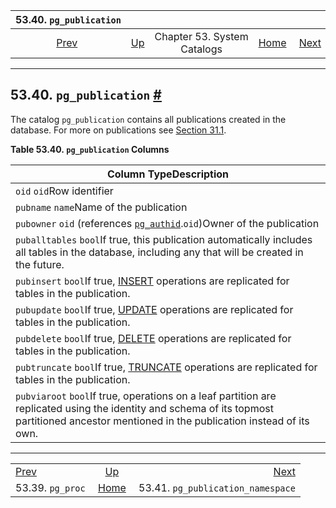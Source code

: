 

|             53.40. `pg_publication`            |                                                   |                             |                                                       |                                                                                  |
| :--------------------------------------------: | :------------------------------------------------ | :-------------------------: | ----------------------------------------------------: | -------------------------------------------------------------------------------: |
| [Prev](catalog-pg-proc.html "53.39. pg_proc")  | [Up](catalogs.html "Chapter 53. System Catalogs") | Chapter 53. System Catalogs | [Home](index.html "PostgreSQL 17devel Documentation") |  [Next](catalog-pg-publication-namespace.html "53.41. pg_publication_namespace") |

***

## 53.40. `pg_publication` [#](#CATALOG-PG-PUBLICATION)

The catalog `pg_publication` contains all publications created in the database. For more on publications see [Section 31.1](logical-replication-publication.html "31.1. Publication").

**Table 53.40. `pg_publication` Columns**

| Column TypeDescription                                                                                                                                                                       |
| -------------------------------------------------------------------------------------------------------------------------------------------------------------------------------------------- |
| `oid` `oid`Row identifier                                                                                                                                                                    |
| `pubname` `name`Name of the publication                                                                                                                                                      |
| `pubowner` `oid` (references [`pg_authid`](catalog-pg-authid.html "53.8. pg_authid").`oid`)Owner of the publication                                                                          |
| `puballtables` `bool`If true, this publication automatically includes all tables in the database, including any that will be created in the future.                                          |
| `pubinsert` `bool`If true, [INSERT](sql-insert.html "INSERT") operations are replicated for tables in the publication.                                                                       |
| `pubupdate` `bool`If true, [UPDATE](sql-update.html "UPDATE") operations are replicated for tables in the publication.                                                                       |
| `pubdelete` `bool`If true, [DELETE](sql-delete.html "DELETE") operations are replicated for tables in the publication.                                                                       |
| `pubtruncate` `bool`If true, [TRUNCATE](sql-truncate.html "TRUNCATE") operations are replicated for tables in the publication.                                                               |
| `pubviaroot` `bool`If true, operations on a leaf partition are replicated using the identity and schema of its topmost partitioned ancestor mentioned in the publication instead of its own. |

***

|                                                |                                                       |                                                                                  |
| :--------------------------------------------- | :---------------------------------------------------: | -------------------------------------------------------------------------------: |
| [Prev](catalog-pg-proc.html "53.39. pg_proc")  |   [Up](catalogs.html "Chapter 53. System Catalogs")   |  [Next](catalog-pg-publication-namespace.html "53.41. pg_publication_namespace") |
| 53.39. `pg_proc`                               | [Home](index.html "PostgreSQL 17devel Documentation") |                                                53.41. `pg_publication_namespace` |

